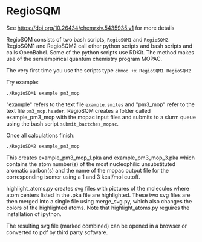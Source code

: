 # RegioSQM
See https://doi.org/10.26434/chemrxiv.5435935.v1 for more details

RegioSQM consists of two bash scripts, `RegioSQM1` and `RegioSQM2`. RegioSQM1 and RegioSQM2 call other python scripts and bash scripts and calls OpenBabel. Some of the python scripts use RDKit. The method makes use of the semiempirical quantum chemistry program MOPAC. 

The very first time you use the scripts type `chmod +x RegioSQM1 RegioSQM2`

Try example:

    ./RegioSQM1 example pm3_mop

"example" refers to the text file `example.smiles` and "pm3_mop" refer to the text file `pm3_mop.header`. 
RegioSQM creates a folder called example_pm3_mop with the mopac input files and submits to a slurm queue using the bash script `submit_bactches_mopac`.

Once all calculations finish:

    ./RegioSQM2 example_pm3_mop

This creates example_pm3_mop_1.pka and example_pm3_mop_3.pka which contains the atom number(s) of the most nucleophilic unsubstituted aromatic carbon(s) and the name of the mopac output file for the corresponding isomer using a 1 and 3 kcal/mol cutoff.  

highlight_atoms.py creates svg files with pictures of the molecules where atom centers listed in the .pka file are highlighted. These two svg files are then merged into a single file using merge_svg.py, which also changes the colors of the highlighted atoms.  Note that highlight_atoms.py reguires the installation of ipython.  

The resulting svg file (marked combined) can be opened in a browser or converted to pdf by third party software.
